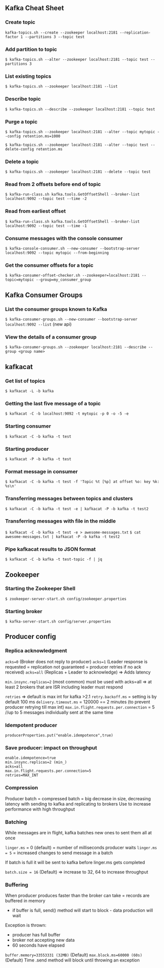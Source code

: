 Kafka Cheat Sheet
-----------

### Create topic
`kafka-topics.sh --create --zookeeper localhost:2181 --replication-factor 1 --partitions 3 --topic test`

### Add partition to topic
`$ kafka-topics.sh --alter --zookeeper localhost:2181 --topic test --partitions 3`

### List existing topics
`$ kafka-topics.sh --zookeeper localhost:2181 --list`
 
### Describe topic
`$ kafka-topics.sh --describe --zookeeper localhost:2181 --topic test`

### Purge a topic
`$ kafka-topics.sh --zookeeper localhost:2181 --alter --topic mytopic --config retention.ms=1000`

`$ kafka-topics.sh --zookeeper localhost:2181 --alter --topic test --delete-config retention.ms`
 
### Delete a topic
`$ kafka-topics.sh --zookeeper localhost:2181 --delete --topic test`

### Read from 2 offsets before end of topic
`$ kafka-run-class.sh kafka.tools.GetOffsetShell --broker-list localhost:9092 --topic test --time -2`

### Read from earliest offset
`$ kafka-run-class.sh kafka.tools.GetOffsetShell --broker-list localhost:9092 --topic test --time -1`

### Consume messages with the console consumer
`$ kafka-console-consumer.sh --new-consumer --bootstrap-server localhost:9092 --topic mytopic --from-beginning`

### Get the consumer offsets for a topic
`$ kafka-consumer-offset-checker.sh --zookeeper=localhost:2181 --topic=mytopic --group=my_consumer_group`

## Kafka Consumer Groups

### List the consumer groups known to Kafka

`$ kafka-consumer-groups.sh --new-consumer --bootstrap-server localhost:9092 --list` (new api)

### View the details of a consumer group 
`$ kafka-consumer-groups.sh --zookeeper localhost:2181 --describe --group <group name>`

## kafkacat

### Get list of topics

`$ kafkacat -L -b kafka`

### Getting the last five message of a topic
`$ kafkacat -C -b localhost:9092 -t mytopic -p 0 -o -5 -e`

### Starting consumer
`$ kafkacat -C -b kafka -t test`

### Starting producer
`$ kafkacat -P -b kafka -t test`

### Format message in consumer
`$ kafkacat -C -b kafka -t test -f 'Topic %t [%p] at offset %o: key %k: %s\n'`

### Transferring messages between topics and clusters

`$ kafkacat -C -b kafka -t test -e | kafkacat -P -b kafka -t test2`

### Transferring messages with file in the middle

`$ kafkacat -C -b kafka -t test -e > awesome-messages.txt`
`$ cat awesome-messages.txt | kafkacat -P -b kafka -t test2`

### Pipe kafkacat results to JSON format
`$ kafkacat -C -b kafka -t test-topic -f | jq`

## Zookeeper

### Starting the Zookeeper Shell
`$ zookeeper-server-start.sh config/zookeeper.properties`

### Starting broker
`$ kafka-server-start.sh config/server.properties`

## Producer config

### Replica acknowledgment

`acks=0` (Broker does not reply to producer)
`acks=1` (Leader response is requested = replication not guaranteed = producer retries if no ack received)
`acks=all` (Replicas + Leader to acknowledge) => Adds latency
 
`min.insync.replicas=2` (most common) must be used with acks=all => at least 2 brokers that are ISR including leader must respond

`retries` => default is max int for kafka >2.1
`retry.backoff.ms` = setting is by default 100 ms
`delivery.timeout.ms` = 120000 == 2 minutes (to prevent producer retrying till max int)
`max.in.flight.requests.per.connection` = 5 //up to 5 messages individually sent at the same time

### Idempotent producer
`producerProperties.put("enable.idempotence",true)`

### Save producer: impact on throughput
```
enable.idempotence=true
min.insync.replicas=2 (min_)
acks=all
max.in.flight.requests.per.connection=5
retries=MAX_INT
```
### Compression
Producer batch = compressed batch = big decrease in size, decreasing latency with sending to kafka and replicating to brokers
Use to increase performance with high throughput

### Batching
While messages are in flight, kafka batches new ones to sent them all at once

`linger.ms` = 0 (default) = number of milliseconds producer waits
`linger.ms = 5` = increased changes to send message in a batch

If batch is full it will be sent to kafka before linger.ms gets completed

`batch.size = 16` (Default) => increase to 32, 64 to increase throughput

### Buffering
When producer produces faster than the broker can take = records are buffered in memory
- if buffer is full, send() method will start to block - data production will wait

Exception is thrown:
- producer has full buffer
- broker not accepting new data
- 60 seconds have elapsed

`buffer.memory=33553331 (32MB)` (Default)
`max.block.ms=60000 (60s)` (Default) Time .send method will block until throwing an exception